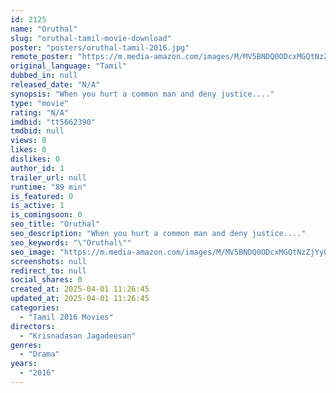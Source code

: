 ```yaml
---
id: 2125
name: "Oruthal"
slug: "oruthal-tamil-movie-download"
poster: "posters/oruthal-tamil-2016.jpg"
remote_poster: "https://m.media-amazon.com/images/M/MV5BNDQ0ODcxMGQtNzZjYy00Y2VjLTg3NWUtYzZmMDg0YzMyMzQzXkEyXkFqcGdeQXVyNjY1NDg3Mjc@._V1_SX300.jpg"
original_language: "Tamil"
dubbed_in: null
released_date: "N/A"
synopsis: "When you hurt a common man and deny justice...."
type: "movie"
rating: "N/A"
imdbid: "tt5662390"
tmdbid: null
views: 0
likes: 0
dislikes: 0
author_id: 1
trailer_url: null
runtime: "89 min"
is_featured: 0
is_active: 1
is_comingsoon: 0
seo_title: "Oruthal"
seo_description: "When you hurt a common man and deny justice...."
seo_keywords: "\"Oruthal\""
seo_image: "https://m.media-amazon.com/images/M/MV5BNDQ0ODcxMGQtNzZjYy00Y2VjLTg3NWUtYzZmMDg0YzMyMzQzXkEyXkFqcGdeQXVyNjY1NDg3Mjc@._V1_SX300.jpg"
screenshots: null
redirect_to: null
social_shares: 0
created_at: 2025-04-01 11:26:45
updated_at: 2025-04-01 11:26:45
categories:
  - "Tamil 2016 Movies"
directors:
  - "Krisnadasan Jagadeesan"
genres:
  - "Drama"
years:
  - "2016"
---
```

